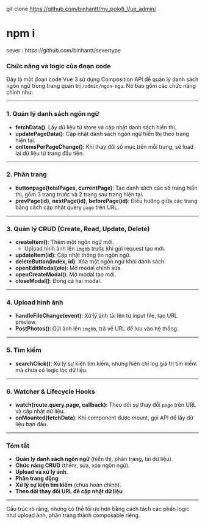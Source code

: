 git clone  https://github.com/binhantt/my_polofi_Vue_admin/ 
 <h1>npm  i </h1>
 sever :   https://github.com/binhantt/severtype 

### **Chức năng và logic của đoạn code**

Đây là một đoạn code Vue 3 sử dụng Composition API để quản lý danh sách ngôn ngữ trong trang quản trị `/admin/ngon-ngu`. Nó bao gồm các chức năng chính như:

---

### **1. Quản lý danh sách ngôn ngữ**
- **fetchData()**: Lấy dữ liệu từ store và cập nhật danh sách hiển thị.
- **updatePageData()**: Cập nhật danh sách ngôn ngữ hiển thị theo trang hiện tại.
- **onItemsPerPageChange()**: Khi thay đổi số mục trên mỗi trang, sẽ load lại dữ liệu từ trang đầu tiên.

---

### **2. Phân trang**
- **buttonpage(totalPages, currentPage)**: Tạo danh sách các số trang hiển thị, gồm 3 trang trước và 2 trang sau trang hiện tại.
- **prevPage(id)**, **nextPage(id)**, **beforePage(id)**: Điều hướng giữa các trang bằng cách cập nhật query `page` trên URL.

---

### **3. Quản lý CRUD (Create, Read, Update, Delete)**
- **createItem()**: Thêm một ngôn ngữ mới.
  - Upload hình ảnh lên `imgbb` trước khi gửi request tạo mới.
- **updateItem(id)**: Cập nhật thông tin ngôn ngữ.
- **deleteButton(index, id)**: Xóa một ngôn ngữ khỏi danh sách.
- **openEditModal(ele)**: Mở modal chỉnh sửa.
- **openCreateModal()**: Mở modal tạo mới.
- **closeModal()**: Đóng cả hai modal.

---

### **4. Upload hình ảnh**
- **handleFileChange(event)**: Xử lý ảnh tải lên từ input file, tạo URL preview.
- **PostPhotos()**: Gửi ảnh lên `imgbb`, trả về URL để lưu vào hệ thống.

---

### **5. Tìm kiếm**
- **searchClick()**: Xử lý sự kiện tìm kiếm, nhưng hiện chỉ log giá trị tìm kiếm mà chưa có logic lọc dữ liệu.

---

### **6. Watcher & Lifecycle Hooks**
- **watch(route.query.page, callback)**: Theo dõi sự thay đổi `page` trên URL và cập nhật dữ liệu.
- **onMounted(fetchData)**: Khi component được mount, gọi API để lấy dữ liệu ban đầu.

---

### **Tóm tắt**
- **Quản lý danh sách ngôn ngữ** (hiển thị, phân trang, tải dữ liệu).
- **Chức năng CRUD** (thêm, sửa, xóa ngôn ngữ).
- **Upload và xử lý ảnh**.
- **Phân trang động**.
- **Xử lý sự kiện tìm kiếm** (chưa hoàn chỉnh).
- **Theo dõi thay đổi URL để cập nhật dữ liệu**.

---

Cấu trúc rõ ràng, nhưng có thể tối ưu hơn bằng cách tách các phần logic như upload ảnh, phân trang thành composable riêng.
